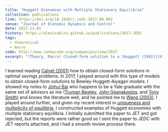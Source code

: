 ```yaml
---
title: "Huggett Economies with Multiple Stationary Equilibria"
collection: publications
link: https://doi.org/10.1016/j.jedc.2017.09.002
venue: "Journal of Economic Dynamics and Control"
date: 2017-11-01
history: https://alexisakira.github.io/publications/2017-JEDC
tags:
  - theoretical
  - macro
code: http://www.runmycode.org/companion/view/2937
excerpt: "(Theory, Macro) Closed-form solution to a [Huggett (1993)](https://dx.doi.org/10.1016/0165-1889(93)90024-M) economy with non-Gaussian VAR(1) dynamics and general examples of multiple stationary equilibria."
---
```


I learned reading [Calvet (2001)](https://doi.org/10.1016/10.1006/jeth.2000.2720) how to obtain closed-form solutions in optimal savings problems. In 2017, I played around with this type of models to obtain closed-form solutions to Bewley-Huggett-Aiyagari models. I showed my notes to [Jinhui Bai](https://cahnrs.wsu.edu/people-directory/people/wsu-profile/jinhui.bai/) who happens to be a Yale graduate with the same set of advisors as me ([Truman Bewley](https://en.wikipedia.org/wiki/Truman_Bewley), [John Geanakoplos](https://en.wikipedia.org/wiki/John_Geanakoplos), and [Tony Smith](https://economics.yale.edu/people/tony-smith)) and knows the literature well, and he pointed me to [Wang (2003)](https://doi.org/10.1257/000282803322157179). I played around further, and given my recent interest in [uniqueness and multiplicity of equilibria](https://doi.org/10.1007/s40505-016-0102-3), I constructed examples of Huggett economies with multiple stationary equilibria. I initially submitted the paper to JET and got rejected, but the reports were rather good so I sent the paper to JEDC with JET reports attached, and I had a smooth review process there.